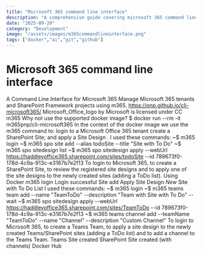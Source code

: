 ```yaml
---
title: "Microsoft 365 command line interface"
description: "A comprehensive guide covering microsoft 365 command line interface"
date: "2025-09-20"
category: "Development"
image: "/assets/images/m365commandlineinterface.png"
tags: ["docker","ai","git","github"]
---
```


# Microsoft 365 command line interface

A Command Line Interface for Microsoft 365 Manage Microsoft 365 tenants and SharePoint Framework projects using m365. https://pnp.github.io/cli-microsoft365/ Microsoft_Office_logo by Microsoft is licensed under CC m365 Why not use the supported docker image? $ docker run --rm -it m365pnp/cli-microsoft365 In the context of the docker image we use the m365 command to: login to a Microsoft Office 365 tenant create a SharePoint Site; and apply a Site Design . I used these commands: ~$ m365 login ~$ m365 spo site add --alias todoSite --title "Site with To Do" ~$ m365 spo sitedesign list ~$ m365 spo sitedesign apply --webUrl https://haddleyoffice365.sharepoint.com/sites/todoSite --id 789673f0-178d-4c9a-913c-e3187b7e2f13 To login to Microsoft 365, to create a SharePoint Site, to review the registered site designs and to apply one of the site designs to the newly created sites (adding a ToDo list). Using Docker m365 login Login successful Site add Apply Site Design *New* Site with To Do List I used these commands: ~$ m365 login ~$ m365 teams team add --name "TeamToDo" --description "Team with Site with To Do" --wait ~$ m365 spo sitedesign apply --webUrl https://haddleyoffice365.sharepoint.com/sites/TeamToDo --id 789673f0-178d-4c9a-913c-e3187b7e2f13 ~$ m365 teams channel add --teamName "TeamToDo" --name "Channel" --description "Custom Channel" To login to Microsoft 365, to create a Teams Team, to apply a site design to the newly created Teams/SharePoint sites (adding a ToDo list) and to add a channel to the Teams Team. Teams Site created SharePoint Site created (with channels) Docker Hub
